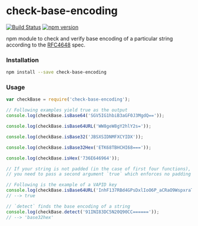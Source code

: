 # check-base-encoding
[![Build Status](https://travis-ci.org/anaskhan96/check-base-encoding.svg?branch=master)](https://travis-ci.org/anaskhan96/check-base-encoding)
[![npm version](https://badge.fury.io/js/check-base-encoding.svg)](https://badge.fury.io/js/check-base-encoding)

npm module to check and verify base encoding of a particular string according to the [RFC4648](https://tools.ietf.org/html/rfc4648) spec.

### Installation

```bash
npm install --save check-base-encoding
```

### Usage

```javascript
var checkBase = require('check-base-encoding');

// Following examples yield true as the output
console.log(checkBase.isBase64('SGV5IG1hbiB3aGF0J3MgdQ=='));

console.log(checkBase.isBase64URL('WW8geW8gY2hlY2s='));

console.log(checkBase.isBase32('JBSXSIDNMFXCYIDX'));

console.log(checkBase.isBase32Hex('ETK68TBHCHI68==='));

console.log(checkBase.isHex('736E646964'));

// If your string is not padded (in the case of first four functions),
// you need to pass a second argument `true` which enforces no padding

// Following is the example of a VAPID key
console.log(checkBase.isBase64URL('InhF137RBd4GPsDxlIoO6P_aCRaO9WspxraTJwiqjxY', true));
// --> true

// `detect` finds the base encoding of a string
console.log(checkBase.detect('91INI83DC5N20Q90CC======'));
// --> 'base32hex'
```